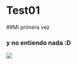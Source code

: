 # Test01

##Mi primera vez

### y no entiendo nada :D

<img src="blob:https://web.whatsapp.com/81ed63d0-d5f1-4053-9f76-e7a48a9828a3">
